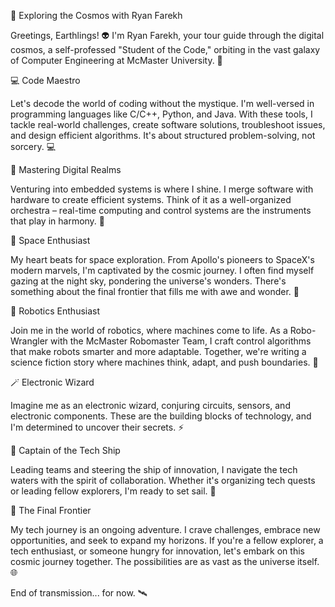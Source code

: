 🚀 Exploring the Cosmos with Ryan Farekh

Greetings, Earthlings! 👽 I'm Ryan Farekh, your tour guide through the digital cosmos, a self-professed "Student of the Code," orbiting in the vast galaxy of Computer Engineering at McMaster University. 🌌

💻 Code Maestro

Let's decode the world of coding without the mystique. I'm well-versed in programming languages like C/C++, Python, and Java. With these tools, I tackle real-world challenges, create software solutions, troubleshoot issues, and design efficient algorithms. It's about structured problem-solving, not sorcery. 💻

🔌 Mastering Digital Realms

Venturing into embedded systems is where I shine. I merge software with hardware to create efficient systems. Think of it as a well-organized orchestra – real-time computing and control systems are the instruments that play in harmony. 🔮

🚀 Space Enthusiast

My heart beats for space exploration. From Apollo's pioneers to SpaceX's modern marvels, I'm captivated by the cosmic journey. I often find myself gazing at the night sky, pondering the universe's wonders. There's something about the final frontier that fills me with awe and wonder. 🚀

🤖 Robotics Enthusiast

Join me in the world of robotics, where machines come to life. As a Robo-Wrangler with the McMaster Robomaster Team, I craft control algorithms that make robots smarter and more adaptable. Together, we're writing a science fiction story where machines think, adapt, and push boundaries. 🤖

🪄 Electronic Wizard

Imagine me as an electronic wizard, conjuring circuits, sensors, and electronic components. These are the building blocks of technology, and I'm determined to uncover their secrets. ⚡

👑 Captain of the Tech Ship

Leading teams and steering the ship of innovation, I navigate the tech waters with the spirit of collaboration. Whether it's organizing tech quests or leading fellow explorers, I'm ready to set sail. 🚢

🌌 The Final Frontier

My tech journey is an ongoing adventure. I crave challenges, embrace new opportunities, and seek to expand my horizons. If you're a fellow explorer, a tech enthusiast, or someone hungry for innovation, let's embark on this cosmic journey together. The possibilities are as vast as the universe itself. 🌐

End of transmission... for now. 🛰️
